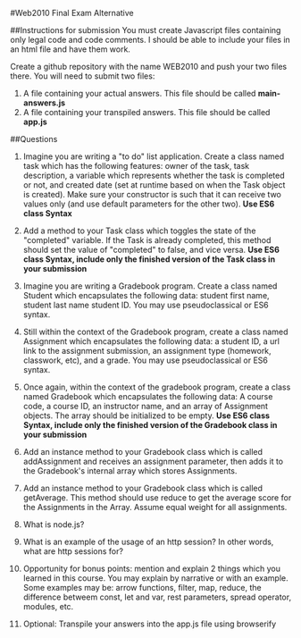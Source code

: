 #Web2010 Final Exam Alternative

##Instructions for submission
You must create Javascript files containing only legal code and code comments. I should be able to include your files in an html file and have them work.

Create a github repository with the name WEB2010 and push your two files there. You will need to submit two files:

1. A file containing your actual answers. This file should be called **main-answers.js**
2. A file containing your transpiled answers. This file should be called **app.js**

##Questions

1. Imagine you are writing a "to do" list application. Create a class named task which has the following features: owner of the task, task description, a variable which represents whether the task is completed or not, and created date (set at runtime based on when the Task object is created). Make sure your constructor is such that it can receive two values only (and use default parameters for the other two). **Use ES6 class Syntax**
2. Add a method to your Task class which toggles the state of the "completed" variable. If the Task is already completed, this method should set the value of "completed" to false, and vice versa. **Use ES6 class Syntax, include only the finished version of the Task class in your submission**

3. Imagine you are writing a Gradebook program. Create a class named Student which encapsulates the following data: student first name, student last name student ID. You may use pseudoclassical or ES6 syntax.

4. Still within the context of the Gradebook program, create a class named Assignment which encapsulates the following data: a student ID, a url link to the assignment submission, an assignment type (homework, classwork, etc), and a grade. You may use pseudoclassical or ES6 syntax.

5. Once again, within the context of the gradebook program, create a class named Gradebook which encapsulates the following data: A course code, a course ID, an instructor name, and an array of Assignment objects. The array should be initialized to be empty.  **Use ES6 class Syntax, include only the finished version of the Gradebook class in your submission**

6. Add an instance method to your Gradebook class which is called addAssignment and receives an assignment parameter, then adds it to the Gradebook's internal array which stores Assignments.

7. Add an instance method to your Gradebook class which is called getAverage. This method should use reduce to get the average score for the Assignments in the Array. Assume equal weight for all assignments.

8. What is node.js?

9. What is an example of the usage of an http session? In other words, what are http sessions for?

10. Opportunity for bonus points: mention and explain 2 things which you learned in this course. You may explain by narrative or with an example. Some examples may be: arrow functions, filter, map, reduce, the difference betweem const, let and var, rest parameters, spread operator, modules, etc.

11. Optional: Transpile your answers into the app.js file using browserify
